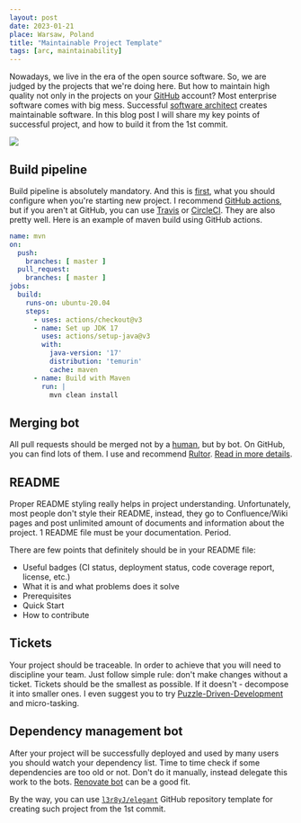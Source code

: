 ```yaml
---
layout: post
date: 2023-01-21
place: Warsaw, Poland
title: "Maintainable Project Template"
tags: [arc, maintainability]
---
```


Nowadays, we live in the era of the open source software. So, we are judged by the projects that we're doing here.
But how to maintain high quality not only in the projects on your [GitHub](https://github.com) account?
Most enterprise software comes with big mess.
Successful [software architect](https://www.yegor256.com/2014/10/12/who-is-software-architect.html) creates maintainable software.
In this blog post I will share my key points of successful project, and how to build it from the 1st commit.

<!--more-->

<img src="/assets/images/2023/01/bsc.png">

## Build pipeline

Build pipeline is absolutely mandatory. And this is [first](https://www.youtube.com/watch?v=TcD6jJKaLcg&t=78s), what you should configure when you're starting
new
project.
I recommend [GitHub actions](https://github.com/features/actions), but if you aren't at GitHub, you can use [Travis](https://www.travis-ci.com) or [CircleCI](https://circleci.com). They are also
pretty well.
Here is an example of maven build using GitHub actions.

```yaml
name: mvn
on:
  push:
    branches: [ master ]
  pull_request:
    branches: [ master ]
jobs:
  build:
    runs-on: ubuntu-20.04
    steps:
      - uses: actions/checkout@v3
      - name: Set up JDK 17
        uses: actions/setup-java@v3
        with:
          java-version: '17'
          distribution: 'temurin'
          cache: maven
      - name: Build with Maven
        run: |
          mvn clean install
```

## Merging bot

All pull requests should be merged not by a [human](https://www.yegor256.com/2014/07/21/read-only-master-branch.html),
but by bot. On GitHub, you can find lots of them. I use and recommend
[Rultor](https://github.com/rultor).
[Read in more details](https://www.yegor256.com/2014/07/24/rultor-automated-merging.html).

## README

Proper README styling really helps in project understanding. Unfortunately, most people don't style their README,
instead, they go to Confluence/Wiki pages and post unlimited amount of documents and information about the project. 1
README file must be your documentation. Period.

There are few points that definitely should be in your README file:

- Useful badges (CI status, deployment status, code coverage report, license, etc.)
- What it is and what problems does it solve
- Prerequisites
- Quick Start
- How to contribute

## Tickets

Your project should be traceable. In order to achieve that you will need to discipline your team. Just follow simple
rule: don't make changes without a ticket. Tickets should be the smallest as possible. If it doesn't - decompose it into
smaller ones. I even suggest you to
try [Puzzle-Driven-Development](https://www.yegor256.com/2017/04/05/pdd-in-action.html) and micro-tasking.

## Dependency management bot

After your project will be successfully deployed and used by many users you should watch your dependency list. Time to
time check if some dependencies are too old or not. Don't do it manually, instead delegate this work to the
bots. [Renovate bot](https://github.com/renovatebot/renovate) can be a good fit.

By the way, you can use [`l3r8yJ/elegant`](https://github.com/l3r8yJ/elegant) GitHub repository template for creating
such project from the 1st commit. 